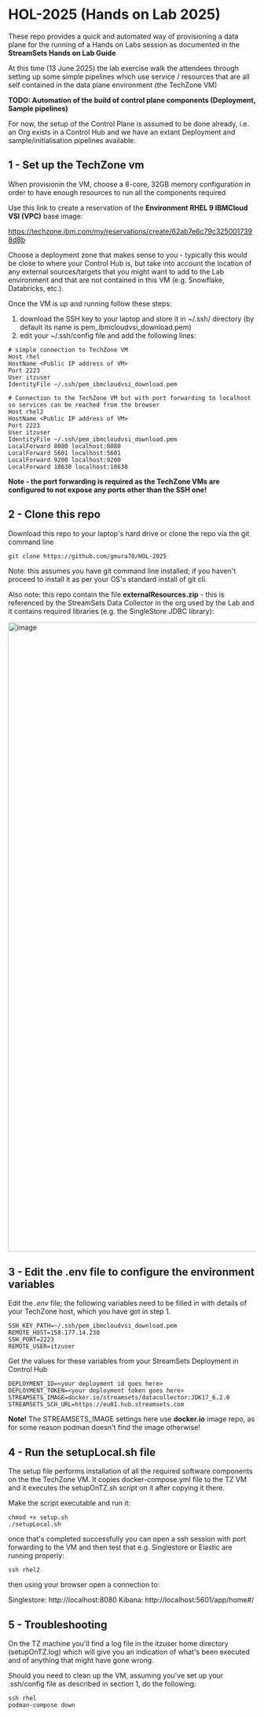 # HOL-2025 (Hands on Lab 2025)

These repo provides a quick and automated way of provisioning a data plane for the running of a Hands on Labs session as documented in the **StreamSets Hands on Lab Guide**

At this time (13 June 2025) the lab exercise walk the attendees through setting up some simple pipelines which use service / resources that are all self contained in the data plane environment (the TechZone VM)

**TODO: Automation of the build of control plane components (Deployment, Sample pipelines)**

For now, the setup of the Control Plane is assumed to be done already, i.e. an Org exists in a Control Hub and we have an extant Deployment and sample/initialisation pipelines available.

## 1 - Set up the TechZone vm
When provisionin the VM, choose a 8-core, 32GB memory configuration in order to have enough resources to run all the components required

Use this link to create a reservation of the **Environment RHEL 9 IBMCloud VSI (VPC)** base image: 

https://techzone.ibm.com/my/reservations/create/62ab7e6c79c3250017398d8b

Choose a deployment zone that makes sense to you - typically this would be close to where your Control Hub is, but take into account the location of any external sources/targets that you might want to add to the Lab environment and that are not contained in this VM (e.g. Snowflake, Databricks, etc.).

Once the VM is up and running follow these steps:

1. download the SSH key to your laptop and store it in ~/.ssh/ directory (by default its name is pem_ibmcloudvsi_download.pem)
2. edit your ~/.ssh/config file and add the following lines:
```
# simple connection to TechZone VM
Host rhel
HostName <Public IP address of VM>
Port 2223
User itzuser
IdentityFile ~/.ssh/pem_ibmcloudvsi_download.pem

# Connection to the TechZone VM but with port forwarding to localhost so services can be reached from the browser
Host rhel2
HostName <Public IP address of VM>
Port 2223
User itzuser
IdentityFile ~/.ssh/pem_ibmcloudvsi_download.pem
LocalForward 8080 localhost:8080
LocalForward 5601 localhost:5601
LocalForward 9200 localhost:9200
LocalForward 18630 localhost:18630
```

**Note - the port forwarding is required as the TechZone VMs are configured to not expose any ports other than the SSH one!**


## 2 - Clone this repo

Download this repo to your laptop's hard drive or clone the repo via the git command line 

```
git clone https://github.com/gmura70/HOL-2025
```
Note: this assumes you have git command line installed; if you haven't proceed to install it as per your OS's standard install of git cli.

Also note: this repo contain the file **externalResources.zip** - this is referenced by the StreamSets Data Collector in the org used by the Lab and it contains required libraries (e.g. the SingleStore JDBC library):

<img width="1281" alt="image" src="https://github.com/user-attachments/assets/f802a2c8-e4ba-417a-8be6-c850f7d887a0" />

## 3 - Edit the .env file to configure the environment variables

Edit the *.env* file; the following variables need to be filled in with details of your TechZone host, which you have got in step 1.

```
SSH_KEY_PATH=~/.ssh/pem_ibmcloudvsi_download.pem
REMOTE_HOST=158.177.14.230
SSH_PORT=2223
REMOTE_USER=itzuser
```

Get the values for these variables from your StreamSets Deployment in Control Hub

```
DEPLOYMENT_ID=<your deployment id goes here>
DEPLOYMENT_TOKEN=<your deployment token goes here>
STREAMSETS_IMAGE=docker.io/streamsets/datacollector:JDK17_6.2.0
STREAMSETS_SCH_URL=https://eu01.hub.streamsets.com
```
**Note!** The STREAMSETS_IMAGE settings here use **docker.io** image repo, as for some reason podman doesn't find the image otherwise!

## 4 - Run the setupLocal.sh file

The setup file performs installation of all the required software components on the the TechZone VM. It copies docker-compose.yml file to the TZ VM and it executes the setupOnTZ.sh script on it after copying it there.

Make the script executable and run it:
```
chmod +x setup.sh
./setupLocal.sh
```

once that's completed successfully you can open a ssh session with port forwarding to the VM and then test that e.g. Singlestore or Elastic are running properly:

```
ssh rhel2
```

then using your browser open a connection to:

Singlestore: http://localhost:8080
Kibana: http://localhost:5601/app/home#/

## 5 - Troubleshooting

On the TZ machine you'll find a log file in the itzuser home directory (setupOnTZ.log) which will give you an indication of what's been executed and of anything that might have gone wrong.


Should you need to clean up the VM, assuming you've set up your .ssh/config file as described in section 1, do the following:

```
ssh rhel
podman-compose down
```


